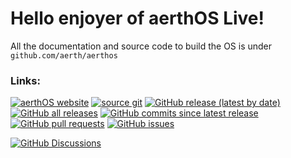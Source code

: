 # Hello enjoyer of aerthOS Live!

All the documentation and source code to build the OS is under `github.com/aerth/aerthos`

### Links:


[![aerthOS website](https://img.shields.io/badge/aerthOS-Website-white?labelColor=black&style=for-the-badge)](https://aerth.github.io/aerthos)
[![source git](https://img.shields.io/badge/GitHub-link-white?labelColor=black&style=for-the-badge)](https://github.com/aerth/aerthos)
[![GitHub release (latest by date)](https://img.shields.io/github/v/release/aerth/aerthos?labelColor=black&style=for-the-badge)](https://github.com/aerth/aerthos/releases/latest)
[![GitHub all releases](https://img.shields.io/github/downloads/aerth/aerthos/total?labelColor=black&style=for-the-badge)](https://github.com/aerth/aerthos/releases)
[![GitHub commits since latest release](https://img.shields.io/github/commits-since/aerth/aerthos/latest?labelColor=black&style=for-the-badge)](https://github.com/aerth/aerthos/commits/master/)
[![GitHub pull requests](https://img.shields.io/github/issues-pr/aerth/aerthos?labelColor=black&style=for-the-badge)](https://github.com/aerth/aerthos/pulls)
[![GitHub issues](https://img.shields.io/github/issues/aerth/aerthos?labelColor=black&style=for-the-badge)](https://github.com/aerth/aerthos/issues)

[![GitHub Discussions](https://img.shields.io/github/discussions/aerth/aerthos?labelColor=black&style=for-the-badge)](https://github.com/aerth/aerthos/discussions)